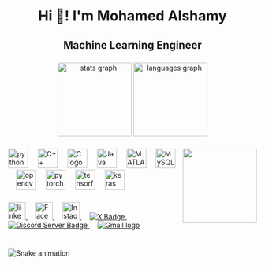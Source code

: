 <h1 align="center">Hi 👋! I'm Mohamed Alshamy </h1>

<h2 align="center"> Machine Learning Engineer </h2>


###

<div align="center">
  <img src="https://github-readme-stats.vercel.app/api?username=Mo7amed-Alshamy&hide_title=false&hide_rank=false&show_icons=true&include_all_commits=true&count_private=true&disable_animations=false&theme=dracula&locale=en&hide_border=false" height="150" alt="stats graph"  />
  <img src="https://github-readme-stats.vercel.app/api/top-langs?username=Mo7amed-Alshamy&locale=en&hide_title=false&layout=compact&card_width=320&langs_count=5&theme=dracula&hide_border=false" height="150" alt="languages graph"  />
</div>

###

<img align="right" height="150" src="https://media.giphy.com/media/v1.Y2lkPTc5MGI3NjExazFpZGIwejQ4YXJhamMxdnltNXZ6azMyZ3Y5eGhsMm95YmN3N2Z2aiZlcD12MV9naWZzX3NlYXJjaCZjdD1n/8PsbXoE6jIAjvbKG01/giphy.gif"  />

###

<div align="left">
 <img src="https://cdn.jsdelivr.net/gh/devicons/devicon/icons/python/python-original.svg" height="40" alt="python logo" />
  <img width="12" />
  <img src="https://cdn.jsdelivr.net/gh/devicons/devicon/icons/cplusplus/cplusplus-original.svg" height="40" alt="C++ logo" />
  <img width="12" />
  <img src="https://cdn.jsdelivr.net/gh/devicons/devicon/icons/c/c-original.svg" height="40" alt="C logo" />
  <img width="12" />
  <img src="https://cdn.jsdelivr.net/gh/devicons/devicon/icons/java/java-original.svg" height="40" alt="Java logo" />
  <img width="12" />
  <img src="https://cdn.jsdelivr.net/gh/devicons/devicon/icons/matlab/matlab-original.svg" height="40" alt="MATLAB logo" />
  <img width="12" />
  <img src="https://cdn.jsdelivr.net/gh/devicons/devicon/icons/mysql/mysql-original.svg" height="40" alt="MySQL logo" />
  <img width="12" />
  <img src="https://cdn.jsdelivr.net/gh/devicons/devicon/icons/opencv/opencv-original.svg" height="40" alt="opencv logo" />
  <img width="12" />
  <img src="https://cdn.jsdelivr.net/gh/devicons/devicon/icons/pytorch/pytorch-original.svg" height="40" alt="pytorch logo" />
  <img width="12" />
  <img src="https://cdn.jsdelivr.net/gh/devicons/devicon/icons/tensorflow/tensorflow-original.svg" height="40" alt="tensorflow logo" />
  <img width="12" />
  <img src="https://cdn.jsdelivr.net/gh/devicons/devicon/icons/keras/keras-original.svg" height="40" alt="keras logo" />
  <img width="12" />
</div>

###

<div align="left">
  <a href="https://linkedin.com/in/Mohamed-Alshamy" target="_blank" rel="noopener noreferrer">
    <img src="https://img.shields.io/static/v1?message=LinkedIn&logo=linkedin&label=&color=0077B5&logoColor=white&labelColor=&style=for-the-badge" height="35" alt="linkedin logo" />
  </a>
  <img width="12" />
  <a href="https://www.facebook.com/share/ZmszK9UjwnpAAGQc/?mibextid=qi2Omg" target="_blank" rel="noopener noreferrer">
    <img src="https://img.shields.io/static/v1?message=Facebook&logo=facebook&label=&color=1877F2&logoColor=white&labelColor=&style=for-the-badge" height="35" alt="Facebook logo" />
  </a>
  <img width="12" />
  <a href="https://www.instagram.com/mo7amed_alshamy?igsh=MWxubXEyNGcyYnR2ZA==" target="_blank" rel="noopener noreferrer">
    <img src="https://img.shields.io/static/v1?message=Instagram&logo=instagram&label=&color=E4405F&logoColor=white&labelColor=&style=for-the-badge" height="35" alt="Instagram logo" />
  </a>
  <img width="12" />
  <a href="https://x.com/mo7amed_alshamy?t=uHAIfJGARR_fq_L1l8njRg&s=09" target="_blank" rel="noopener noreferrer">
    <img src="https://img.shields.io/static/v1?message=X&logo=x&label=&color=1D1D1D&logoColor=white&style=for-the-badge" alt="X Badge" />
  </a>
  <img width="12" />
  <a href="https://discord.com/channels/@mo7amed_alshamy" target="_blank" rel="noopener noreferrer">
    <img src="https://img.shields.io/discord/your_discord_server_id?style=social&logo=discord" alt="Discord Server Badge" />
  </a>
  <img width="12" />
  <a href="mailto:mohamedalshamy250@gmail.com" target="_blank" rel="noopener noreferrer">
    <img src="https://img.shields.io/static/v1?message=Gmail&logo=gmail&label=&color=D14836&logoColor=white&style=for-the-badge" alt="Gmail logo" />
  </a>






</div>

###

<br clear="both">

<img src="https://raw.githubusercontent.com/Mo7amed-Alshamy/Mo7amed-Alshamy/main/snake.svg" alt="Snake animation" />

###
